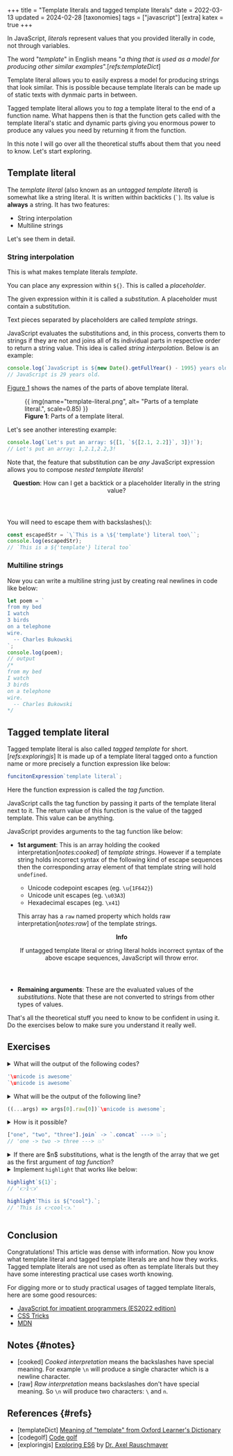 +++
title = "Template literals and tagged template literals"
date = 2022-03-13
updated = 2024-02-28
[taxonomies]
tags = ["javascript"]
[extra]
katex = true
+++

In JavaScript, *literal*s represent values that you provided literally in code, not through variables.

The word "_template_" in English means "_a thing that is used as a model for producing other similar examples_".[_refs:templateDict_]

Template literal allows you to easily express a model for producing strings that look similar. This is possible because template literals can be made up of static texts with dynmaic parts in between.

Tagged template literal allows you to _tag_ a template literal to the end of a function name. What happens then is that the function gets called with the template literal's static and dynamic parts giving you enormous power to produce any values you need by returning it from the function.

In this note I will go over all the theoretical stuffs about them that you need to know. Let's start exploring.

## Template literal

The _template literal_ (also known as an _untagged template literal_) is somewhat like a string literal. It is written within backticks (`` ` ``). Its value is **always** a string. It has two features:

- String interpolation
- Multiline strings

Let's see them in detail.

### String interpolation

This is what makes template literals _template_.

You can place any expression within `${}`. This is called a _placeholder_.

The given expression within it is called a _substitution_. A placeholder must contain a substitution.

Text pieces separated by placeholders are called _template strings_.

JavaScript evaluates the substitutions and, in this process, converts them to strings if they are not and joins all of its individual parts in respective order to return a string value. This idea is called _string interpolation_. Below is an example:

```js
console.log(`JavaScript is ${new Date().getFullYear() - 1995} years old.`);
// JavaScript is 29 years old.
```

[Figure 1](#fig-1) shows the names of the parts of above template literal.

<figure id="fig-1">
{{ img(name="template-literal.png", alt= "Parts of a template literal.", scale=0.85) }}
<figcaption><b>Figure 1</b>: Parts of a template literal.</figcaption>
</figure>

Let's see another interesting example:

```js
console.log(`Let's put an array: ${[1, `${[2.1, 2.2]}`, 3]}!`);
// Let's put an array: 1,2.1,2.2,3!
```

Note that, the feature that substitution can be _any_ JavaScript expression allows you to compose _nested template literals_!

<aside class="admonition">
<header>
<b>Question</b>: How can I get a backtick or a placeholder literally in the string value?
</header>

You will need to escape them with backslashes(`\`):

```js
const escapedStr = `\`This is a \${'template'} literal too\``;
console.log(escapedStr);
// `This is a ${'template'} literal too`
```

</aside>

### Multiline strings

Now you can write a multiline string just by creating real newlines in code like below:

```javascript
let poem = `
from my bed
I watch
3 birds
on a telephone
wire.
  -- Charles Bukowski 
`;
console.log(poem);
// output
/*
from my bed
I watch
3 birds
on a telephone
wire.
  -- Charles Bukowski 
*/
```

## Tagged template literal

Tagged template literal is also called _tagged template_ for short.[_refs:exploringjs_] It is made up of a template literal tagged onto a function name or more precisely a function expression like below:

```js
funcitonExpression`template literal`;
```

Here the function expression is called the _tag function_.

JavaScript calls the tag function by passing it parts of the template literal next to it. The return value of this function is the value of the tagged template. This value can be anything.

JavaScript provides arguments to the tag function like below:

- **1st argument**: This is an array holding the cooked interpretation[_notes:cooked_] of _template strings_. However if a template string holds incorrect syntax of the following kind of escape sequences then the corresponding array element of that template string will hold `undefined`.

  - Unicode codepoint escapes (eg. `\u{1F642}`)
  - Unicode unit escapes (eg. `\u03A3`)
  - Hexadecimal escapes (eg. `\x41`)

  This array has a `raw` named property which holds raw interpretation[_notes:raw_] of the template strings.

  <aside class="admonition">
  <header>
    <b>Info</b>

  If untagged template literal or string literal holds incorrect syntax of the above escape sequences, JavaScript will throw error.

  </header>

  </aside>

- **Remaining arguments**: These are the evaluated values of the _substitutions_. Note that these are not converted to strings from other types of values.

That's all the theoretical stuff you need to know to be confident in using it. Do the exercises below to make sure you understand it really well.

## Exercises

<details>
<summary>
What will the output of the following codes?

```js
'\unicode is awesome'
`\unicode is awesome`
```

</summary>

JavaScript will throw error because invalid unicode escape sequences are not allowed in string and template literals.

</details>

<details>
<summary>
What will be the output of the following line?

```js
((...args) => args[0].raw[0])`\unicode is awesome`;
```

</summary>

```js
"\\unicode is awesome";
```

</details>

<details>
<summary>
How is it possible?

```js
["one", "two", "three"].join` -> `.concat` ---> 💥`;
// 'one -> two -> three ---> 💥'
```

</summary>

`join` and `concat` are not built as tag functions but here they are treated as tag functions.

They both get as their first argument, an array containing a single string. These functions then convert these arrays to strings to continue their job and we get the above output.

Note that if you use placeholders in the template literal, the result will probably not be as expected:

```js
"Hello ".concat`Jimmy, ${"Peter"} and ${"John"}! Welcome`;
// 'Hello Jimmy, , and ,! WelcomePeterJohn'
```

Except doing code golf[_refs:codegolf_] I don't recommened using `join` and `concat` like this.

</details>

<details>
<summary>
If there are $n$ substitutions, what is the length of the array that we get as the first argument of <i>tag function</i>?
</summary>

$$
n + 1
$$

This is always true. For example:

```js
tagFunc`${"one"} and two and ${"three"}`;
```

In this case the array will be `['', ' and two and ', '']`. If we didn't get that empty strings, it would be impossible for the tagFunc to decide the order of the parts of the template literal. Say thanks to these useful empty strings!

</details>

<details>
<summary>
Implement <code>highlight</code> that works like below:

```js
highlight`${1}`;
// '👉1👈'

highlight`This is ${"cool"}.`;
// 'This is 👉cool👈.'
```

</summary>

The `reduce` method makes it really easy to do:

```js
const highlight = (strs, ...values) =>
  strs.reduce((result, str, i) => `${result}👉${values[i - 1]}👈${str}`);

console.log(highlight`${1}`);
console.log(highlight`This is ${"cool"}.`);

// '👉1👈'
// 'This is 👉cool👈.'
```

If you are new to the `...` dots syntax above or the `reduce` method, I've written in-depth articles on them. I hope you will find them will helpful:

- [Rest parameter of JavaScript](@/garden/rest-parameter/index.md)
- [How the JavaScript reduce and reduceRight Methods Work](https://www.freecodecamp.org/news/how-reduce-reduceright-works-javascript/)

</details>

## Conclusion

Congratulations! This article was dense with information. Now you know what template literal and tagged template literals are and how they works. Tagged template literals are not used as often as template literals but they have some interesting practical use cases worth knowing.

For digging more or to study practical usages of tagged template literals, here are some good resources:

- [JavaScript for impatient programmers (ES2022 edition)](https://exploringjs.com/impatient-js/ch_template-literals.html)
- [CSS Tricks](https://css-tricks.com/template-literals/)
- [MDN](https://developer.mozilla.org/en-US/docs/Web/JavaScript/Reference/Template_literals)

## Notes {#notes}

- [cooked] _Cooked interpretation_ means the backslashes have special meaning. For example `\n` will produce a single character which is a newline character.
- [raw] _Raw interpretation_ means backslashes don't have special meaning. So `\n` will produce two characters: `\` and `n`.

## References {#refs}

- [templateDict] [Meaning of "template" from Oxford Learner's Dictionary](https://www.oxfordlearnersdictionaries.com/definition/english/template)
- [codegolf] [Code golf](https://en.wikipedia.org/wiki/Code_golf)
- [exploringjs] [Exploring ES6](https://exploringjs.com/es6/ch_template-literals.html#sec_introduction-template-literals) by [Dr. Axel Rauschmayer](https://dr-axel.de/)
